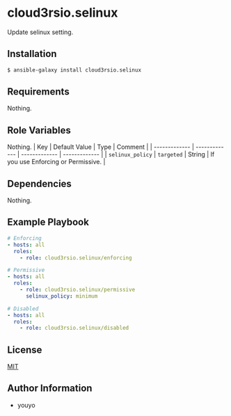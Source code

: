 cloud3rsio.selinux
=========

Update selinux setting.

Installation
------------

```bash
$ ansible-galaxy install cloud3rsio.selinux
```

Requirements
------------

Nothing.

Role Variables
--------------

Nothing.
| Key | Default Value | Type | Comment |
| ------------- | ------------- | ------------- | ------------- |
| `selinux_policy` | `targeted` | String | If you use Enforcing or Permissive. |

Dependencies
------------

Nothing.

Example Playbook
----------------

```yaml
# Enforcing
- hosts: all
  roles:
    - role: cloud3rsio.selinux/enforcing

# Permissive
- hosts: all
  roles:
    - role: cloud3rsio.selinux/permissive
      selinux_policy: minimum

# Disabled
- hosts: all
  roles:
    - role: cloud3rsio.selinux/disabled
```

License
-------

[MIT](LICENSE)

Author Information
------------------

- youyo
